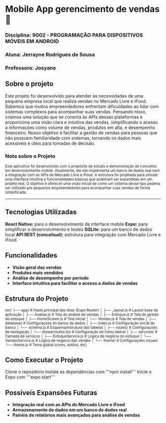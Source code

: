 # Mobile App gerencimento de vendas👋

### Disciplina: 9002 - PROGRAMAÇÃO PARA DISPOSITIVOS MÓVEIS EM ANDROID

### Aluna: Jerrayne Rodrigues de Sousa

### Professora: Josyane

## Sobre o projeto

Este projeto foi desenvolvido para atender às necessidades de uma pequena empresa local que realiza vendas no Mercado Livre e iFood. Sabemos que muitos empreendedores enfrentam dificuldades ao lidar com sistemas complexos para acompanhar suas vendas. Pensando nisso, criamos uma solução que se conecta às APIs dessas plataformas e proporciona uma visão clara e intuitiva das vendas, simplificando o acesso a informações como volume de vendas, produtos em alta, e desempenho financeiro. Nosso objetivo é facilitar a gestão de vendas para pessoas que não possuem familiaridade com sistemas, tornando os dados mais acessíveis e úteis para tomadas de decisão.

### Nota sobre o Projeto

<small>Este aplicativo foi desenvolvido com o propósito de estudo e demonstração de conceitos em desenvolvimento mobile. Atualmente, ele não implementa um banco de dados real nem a integração com as APIs do Mercado Livre e iFood. A estrutura foi projetada para simular uma interface intuitiva e funcionalidades básicas que poderiam ser expandidas em um projeto real. O objetivo é oferecer uma visão inicial de como um sistema desse tipo poderia ser utilizado por pequenos empreendedores para acompanhar suas vendas de forma simplificada.</small>

---

## Tecnologias Utilizadas

**React Native:** para o desenvolvimento da interface mobile
**Expo:** para simplificar o desenvolvimento e testes
**SQLite:** para um banco de dados local
**API REST (conceitual):** estrutura para integração com Mercado Livre e iFood


## Funcionalidades

* **Visão geral das vendas**
* **Produtos mais vendidos**
* **Análise de desempenho por período**
* **Interface intuitiva para facilitar o acesso a dados de vendas**

## Estrutura do Projeto
<small>
src/
├── app/                      # Pasta principal das telas (Expo Router)
│   ├── _layout.js           # Layout base da aplicação
│   ├── Analise.js           # Tela de análise de vendas
│   ├── Estoque.js           # Tela de gestão de estoque
│   ├── HomeScreen.js        # Tela inicial
│   └── Vendas.js           # Tela de vendas
│
├── database/                # Configurações do banco de dados
│   ├── index.js            # Configuração inicial do banco
│   └── schema.js           # Esquema/estrutura das tabelas
│
├── routes/                  # Configurações de navegação
│   └── drawerroutes.tsx    # Configuração do menu lateral
│
├── services/               # Camada de serviços
│   ├── EstoqueService.js   # Lógica de negócio do estoque
│   └── VendasService.js    # Lógica de negócio das vendas
│
└── theme/                  # Configurações visuais
    └── theme.js            # Tema global (cores, estilos, etc)</small>

## Como Executar o Projeto

Clone o repositório
Instale as dependências com '''npm install'''
Inicie o Expo com '''expo start'''

## Possíveis Expansões Futuras

* **Integração real com as APIs do Mercado Livre e iFood**
* **Armazenamento de dados em um banco de dados real**
* **Painéis de relatórios mais avançados para análise de vendas**